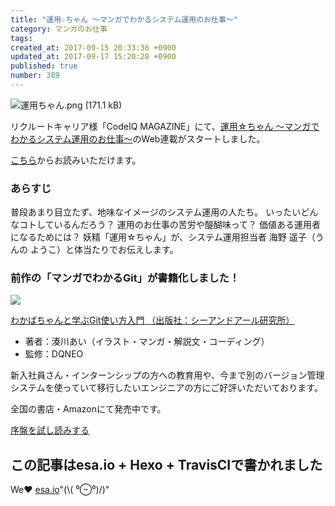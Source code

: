 ```yaml
---
title: "運用☆ちゃん 〜マンガでわかるシステム運用のお仕事〜"
category: マンガのお仕事
tags: 
created_at: 2017-09-15 20:33:36 +0900
updated_at: 2017-09-17 15:20:28 +0900
published: true
number: 389
---
```


<img alt="運用ちゃん.png (171.1 kB)" src="https://img.esa.io/uploads/production/attachments/3412/2017/09/17/7092/fa6cacb7-d928-4d8f-aada-6ee3e1507b3c.png">

リクルートキャリア様「CodeIQ MAGAZINE」にて、[運用☆ちゃん 〜マンガでわかるシステム運用のお仕事〜](https://codeiq.jp/magazine/category/investment/)のWeb連載がスタートしました。

[こちら](https://codeiq.jp/magazine/category/investment/)からお読みいただけます。

<!-- more -->

### あらすじ
普段あまり目立たず、地味なイメージのシステム運用の人たち。
いったいどんなコトしているんだろう？
 運用のお仕事の苦労や醍醐味って？ 
価値ある運用者になるためには？ 
妖精「運用☆ちゃん」が、システム運用担当者 海野 遥子（うんの ようこ）と体当たりでお伝えします。


### 前作の「マンガでわかるGit」が書籍化しました！
<a target="_blank" href="https://www.amazon.co.jp/gp/product/4863542178/ref=as_li_tl?ie=UTF8&camp=247&creative=1211&creativeASIN=4863542178&linkCode=as2&tag=cam51p-22&linkId=7ce9e777aff97d46dcec9f6aedf3429d"><img src="https://img.esa.io/uploads/production/attachments/3412/2017/07/06/7092/4225430e-938b-4f6c-86e3-0b8c2f6b8ccf.png"></a>

<a target="_blank" href="https://www.amazon.co.jp/gp/product/4863542178/ref=as_li_tl?ie=UTF8&camp=247&creative=1211&creativeASIN=4863542178&linkCode=as2&tag=cam51p-22&linkId=7ce9e777aff97d46dcec9f6aedf3429d">わかばちゃんと学ぶGit使い方入門 （出版社：シーアンドアール研究所）</a>

- 著者：湊川あい（イラスト・マンガ・解説文・コーディング）
- 監修：DQNEO

新入社員さん・インターンシップの方への教育用や、今まで別のバージョン管理システムを使っていて移行したいエンジニアの方にご好評いただいております。

全国の書店・Amazonにて発売中です。

<a target="_blank" href="https://www.amazon.co.jp/gp/product/4863542178/ref=as_li_tl?ie=UTF8&camp=247&creative=1211&creativeASIN=4863542178&linkCode=as2&tag=cam51p-22&linkId=7ce9e777aff97d46dcec9f6aedf3429d">序盤を試し読みする</a>

## この記事はesa.io + Hexo + TravisCIで書かれました
We❤️  [esa.io](https://esa.io/)"(\\( ⁰⊖⁰)/)"

